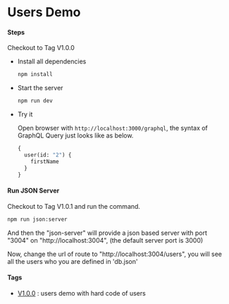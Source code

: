 # Users Demo

#### Steps

Checkout to Tag V1.0.0

- Install all dependencies

  ```bash
  npm install
  ```

- Start the server

  ```bash
  npm run dev
  ```

- Try it

  Open browser with `http://localhost:3000/graphql`, the syntax of GraphQL Query just looks like as below.

  ```graphql
  {
    user(id: "2") {
      firstName
    }
  }
  ```

#### Run JSON Server

Checkout to Tag V1.0.1 and run the command.

```bash
npm run json:server
```

And then the "json-server" will provide a json based server with port "3004" on "http://localhost:3004", (the default server port is 3000)

Now, change the url of route to "http://localhost:3004/users", you will see all the users who you are defined in 'db.json'

#### Tags

- [V1.0.0](https://github.com/Gnotes/graphql/releases/tag/V1.0.0) : users demo with hard code of users

